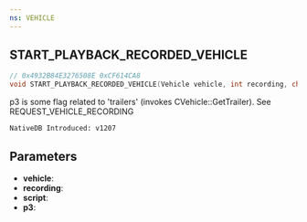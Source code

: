 ```yaml
---
ns: VEHICLE
---
```

## START_PLAYBACK_RECORDED_VEHICLE

```c
// 0x4932B84E3276508E 0xCF614CA8
void START_PLAYBACK_RECORDED_VEHICLE(Vehicle vehicle, int recording, char* script, BOOL p3);
```

p3 is some flag related to 'trailers' (invokes CVehicle::GetTrailer).
See REQUEST_VEHICLE_RECORDING

```
NativeDB Introduced: v1207
```

## Parameters
* **vehicle**:
* **recording**:
* **script**:
* **p3**:
